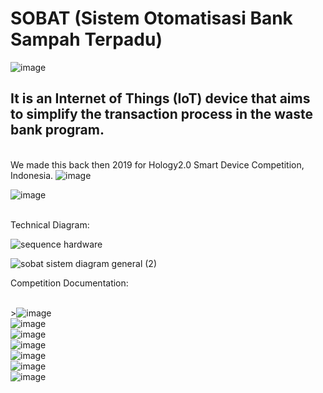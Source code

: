 # SOBAT (Sistem Otomatisasi Bank Sampah Terpadu)
![image](https://user-images.githubusercontent.com/72824435/206046623-50ef17c6-6644-4a6a-82d2-62617c279514.png)
## It is an Internet of Things (IoT) device that aims to simplify the transaction process in the waste bank program.
<br />We made this back then 2019 for Hology2.0 Smart Device Competition, Indonesia.
![image](https://user-images.githubusercontent.com/72824435/206046301-6e6dd41a-4083-487f-9ccc-d3277bc8f82a.png)

![image](https://user-images.githubusercontent.com/72824435/206046247-1e7cb65c-4dc2-4bb1-96b5-105a492b3be6.png)

<br />Technical Diagram:
> 
![sequence hardware](https://user-images.githubusercontent.com/72824435/206045666-1366a9e6-a4fd-4e3d-896b-af8522779808.png)
>
![sobat sistem diagram general (2)](https://user-images.githubusercontent.com/72824435/206046133-405f0ca4-d438-4cfb-a1bc-d8388f541e99.png)


Competition Documentation:
>
<br /> >![image](https://user-images.githubusercontent.com/72824435/206044352-0e435517-ff91-4e10-9a30-501c8b37740a.png)
<br />![image](https://user-images.githubusercontent.com/72824435/206044369-aa94a068-b4d5-49e9-9643-bc13c74bf18d.png)
<br />![image](https://user-images.githubusercontent.com/72824435/206044384-da74874f-559a-414e-a677-548b473efe68.png)
<br />![image](https://user-images.githubusercontent.com/72824435/206044393-4650f831-db11-4c23-8e43-d27d134b7f5b.png)
<br />![image](https://user-images.githubusercontent.com/72824435/206044412-6f0ff298-90d0-4884-8e74-15f2af34e643.png)
<br />![image](https://user-images.githubusercontent.com/72824435/206044424-766f9d64-f546-4967-a72c-daa68a71b691.png)
<br />![image](https://user-images.githubusercontent.com/72824435/206044694-5b1954ef-fff7-436f-90b3-3e1a6456ade7.png)

